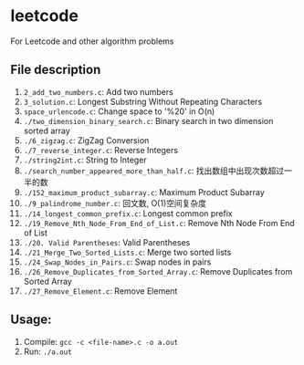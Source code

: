 # leetcode
For Leetcode and other algorithm problems

## File description

1. `2_add_two_numbers.c`: Add two numbers
2. `3_solution.c`: Longest Substring Without Repeating Characters
3. `space_urlencode.c`: Change space to '%20' in O(n)
4. `./two_dimension_binary_search.c`: Binary search in two dimension sorted array
5. `./6_zigzag.c`: ZigZag Conversion  
6. `./7_reverse_integer.c`: Reverse Integers
7. `./string2int.c`: String to Integer
8. `./search_number_appeared_more_than_half.c`: 找出数组中出现次数超过一半的数
9. `./152_maximum_product_subarray.c`: Maximum Product Subarray
10. `./9_palindrome_number.c`: 回文数, O(1)空间复杂度
11. `./14_longest_common_prefix.c`: Longest common prefix
12. `./19_Remove_Nth_Node_From_End_of_List.c`: Remove Nth Node From End of List
13. `./20. Valid Parentheses`: Valid Parentheses
14. `./21_Merge_Two_Sorted_Lists.c`: Merge two sorted lists
15. `./24_Swap_Nodes_in_Pairs.c`: Swap nodes in pairs
16. `./26_Remove_Duplicates_from_Sorted_Array.c`: Remove Duplicates from Sorted Array 
17. `./27_Remove_Element.c`: Remove Element

## Usage:

1. Compile: `gcc -c <file-name>.c -o a.out`
2. Run: `./a.out`
